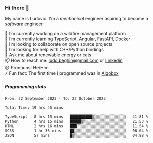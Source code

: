 ### Hi there 👋

My name is Ludovic. I'm a *mechanical* engineer aspiring to become a *software* engineer.

 🔭 I’m currently working on a wildfire management platform<br/>
 🌱 I’m currently learning TypeScript, Angular, FastAPI, Docker<br/>
 👯 I’m looking to collaborate on open source projects<br/>
 🤔 I’m looking for help with C++/Python bindings<br/>
 💬 Ask me about renewable energy or cats<br/>
 📫 How to reach me: ludo.beghin@gmail.com or [Linkedin](https://www.linkedin.com/in/ludovic-beghin/)<br/>
 😄 Pronouns: He/Him<br/>
 ⚡ Fun fact: The first time I programmed was in [Algobox](https://fr.wikipedia.org/wiki/Algobox)<br/>

##### Programming stats
<!--START_SECTION:waka-->

```txt
From: 22 September 2023 - To: 22 October 2023

Total Time: 19 hrs 45 mins

TypeScript   8 hrs 15 mins   ██████████▒░░░░░░░░░░░░░░   41.81 %
Python       4 hrs 15 mins   █████▒░░░░░░░░░░░░░░░░░░░   21.53 %
HTML         2 hrs 16 mins   ███░░░░░░░░░░░░░░░░░░░░░░   11.54 %
SCSS         1 hr 35 mins    ██░░░░░░░░░░░░░░░░░░░░░░░   08.04 %
JSON         57 mins         █▒░░░░░░░░░░░░░░░░░░░░░░░   04.88 %
```

<!--END_SECTION:waka-->
